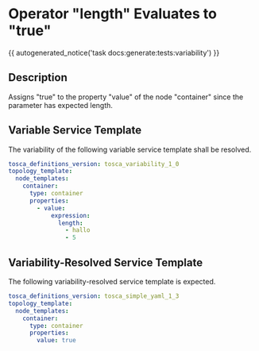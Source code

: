 # Operator "length" Evaluates to "true"

{{ autogenerated_notice('task docs:generate:tests:variability') }}

## Description

Assigns "true" to the property "value" of the node "container" since the parameter has expected length.

## Variable Service Template

The variability of the following variable service template shall be resolved.

```yaml linenums="1"
tosca_definitions_version: tosca_variability_1_0
topology_template:
  node_templates:
    container:
      type: container
      properties:
        - value:
            expression:
              length:
                - hallo
                - 5
```




## Variability-Resolved Service Template

The following variability-resolved service template is expected.

```yaml linenums="1"
tosca_definitions_version: tosca_simple_yaml_1_3
topology_template:
  node_templates:
    container:
      type: container
      properties:
        value: true
```

